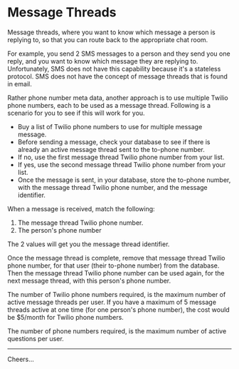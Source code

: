 # Message Threads

Message threads, where you want to know which message a person is replying to, so that you can route back to the appropriate chat room.

For example, you send 2 SMS messages to a person and they send you one reply, and you want to know which message they are replying to. 
Unfortunately, SMS does not have this capability because it's a stateless protocol. 
SMS does not have the concept of message threads that is found in email.

Rather phone number meta data, another approach is to use multiple Twilio phone numbers, each to be used as a message thread. 
Following is a scenario for you to see if this will work for you.

+ Buy a list of Twilio phone numbers to use for multiple message message.
+ Before sending a message, check your database to see if there is already an active message thread sent to the to-phone number.
+ If no, use the first message thread Twilio phone number from your list.
+ If yes, use the second message thread Twilio phone number from your list.
+ Once the message is sent, in your database, store the to-phone number, with the message thread Twilio phone number, 
and the message identifier.

When a message is received, match the following:
1. The message thread Twilio phone number.
2. The person's phone number

The 2 values will get you the message thread identifier.

Once the message thread is complete, remove that message thread Twilio phone number, for that user (their to-phone number) from the database.
 Then the message thread Twilio phone number can be used again, for the next message thread, with this person's phone number.

The number of Twilio phone numbers required, is the maximum number of active message threads per user. 
If you have a maximum of 5 message threads active at one time (for one person's phone number), 
the cost would be $5/month for Twilio phone numbers.

The number of phone numbers required, is the maximum number of active questions per user.

--------------------------------------------------------------------------------

Cheers...

